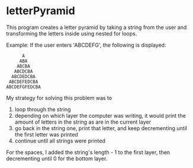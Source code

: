 # letterPyramid
This program creates a letter pyramid by taking a string from the user and transforming the letters inside using nested for loops.

Example:
If the user enters 'ABCDEFG', the following is displayed:
```
      A                                                                                                                
     ABA                                                                                                               
    ABCBA                                                                                                              
   ABCDCBA                                                                                                             
  ABCDEDCBA                                                                                                            
 ABCDEFEDCBA                                                                                                           
ABCDEFGFEDCBA
```

My strategy for solving this problem was to 
1) loop through the string
2) depending on which layer the computer was writing, it would print the amount of letters in the string as are in the current layer
3) go back in the string one, print that letter, and keep decrementing until the first letter was printed
4) continue until all strings were printed

For the spaces, I added the string's length - 1 to the first layer, then decrementing until 0 for the bottom layer.

